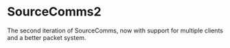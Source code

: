 SourceComms2
============

The second iteration of SourceComms, now with support for multiple clients and a better packet system.
